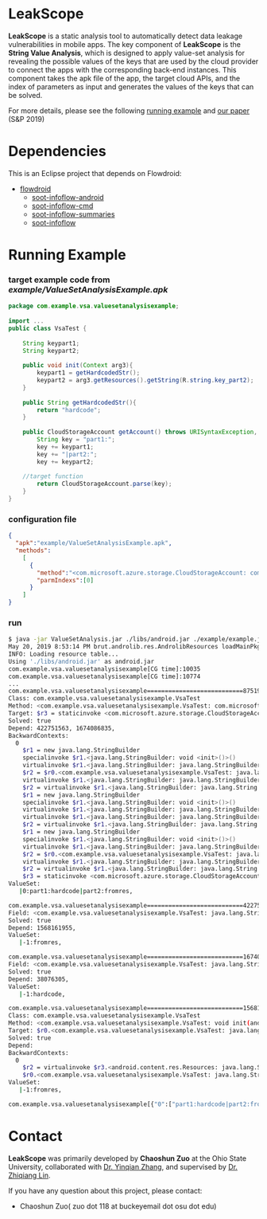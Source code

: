 #  LeakScope
**LeakScope** is a static analysis tool to automatically detect data leakage vulnerabilities in mobile apps. The key component of **LeakScope** is the **String Value Analysis**, which is designed to apply value-set analysis for revealing the possible values of the keys that are used by the cloud provider to connect the apps with the corresponding  back-end instances. This component takes the apk file of the app, the target cloud APIs, and the index of parameters as input and generates the values of the keys that can be solved.

For more details, please see the following [running example](#jump) and [our paper](http://web.cse.ohio-state.edu/~lin.3021/file/SP19.pdf) (S&P 2019)

# Dependencies
This is an Eclipse project that depends on Flowdroid:

- [flowdroid](https://github.com/secure-software-engineering/FlowDroid)
    - [soot-infoflow-android](https://github.com/secure-software-engineering/FlowDroid/tree/master/soot-infoflow-android "soot-infoflow-android")
    - [soot-infoflow-cmd](https://github.com/secure-software-engineering/FlowDroid/tree/master/soot-infoflow-cmd "soot-infoflow-cmd")
    - [soot-infoflow-summaries](https://github.com/secure-software-engineering/FlowDroid/tree/master/soot-infoflow-summaries "soot-infoflow-summaries")
    - [soot-infoflow](https://github.com/secure-software-engineering/FlowDroid/tree/master/soot-infoflow "soot-infoflow")
# <span id=“jump”>Running Example</span>

### target example code from *example/ValueSetAnalysisExample.apk*
```java
package com.example.vsa.valuesetanalysisexample;  
  
import ...
public class VsaTest {  
  
    String keypart1;  
    String keypart2;  
  
    public void init(Context arg3){  
        keypart1 = getHardcodedStr();  
        keypart2 = arg3.getResources().getString(R.string.key_part2);  
    }  
  
    public String getHardcodedStr(){  
        return "hardcode";  
    }  
  
    public CloudStorageAccount getAccount() throws URISyntaxException, InvalidKeyException {  
        String key = "part1:";  
        key += keypart1;  
        key += "|part2:";  
        key += keypart2; 
         
	//target function
        return CloudStorageAccount.parse(key);  
    }  
}
```
### configuration file
```json
{
  "apk":"example/ValueSetAnalysisExample.apk",
  "methods":
    [
      {
        "method":"<com.microsoft.azure.storage.CloudStorageAccount: com.microsoft.azure.storage.CloudStorageAccount parse(java.lang.String)>",
        "parmIndexs":[0]
      }
    ]
}
```
### run
```sh
$ java -jar ValueSetAnalysis.jar ./libs/android.jar ./example/example.json 
May 20, 2019 8:53:14 PM brut.androlib.res.AndrolibResources loadMainPkg
INFO: Loading resource table...
Using './libs/android.jar' as android.jar
com.example.vsa.valuesetanalysisexample[CG time]:10035
com.example.vsa.valuesetanalysisexample[CG time]:10774
...
com.example.vsa.valuesetanalysisexample===========================875195900===========================
Class: com.example.vsa.valuesetanalysisexample.VsaTest
Method: <com.example.vsa.valuesetanalysisexample.VsaTest: com.microsoft.azure.storage.CloudStorageAccount getAccount()>
Target: $r3 = staticinvoke <com.microsoft.azure.storage.CloudStorageAccount: com.microsoft.azure.storage.CloudStorageAccount parse(java.lang.String)>($r2)
Solved: true
Depend: 422751563, 1674086835, 
BackwardContexts: 
  0
    $r1 = new java.lang.StringBuilder
    specialinvoke $r1.<java.lang.StringBuilder: void <init>()>()
    virtualinvoke $r1.<java.lang.StringBuilder: java.lang.StringBuilder append(java.lang.String)>("part1:")
    $r2 = $r0.<com.example.vsa.valuesetanalysisexample.VsaTest: java.lang.String keypart1>
    virtualinvoke $r1.<java.lang.StringBuilder: java.lang.StringBuilder append(java.lang.String)>($r2)
    $r2 = virtualinvoke $r1.<java.lang.StringBuilder: java.lang.String toString()>()
    $r1 = new java.lang.StringBuilder
    specialinvoke $r1.<java.lang.StringBuilder: void <init>()>()
    virtualinvoke $r1.<java.lang.StringBuilder: java.lang.StringBuilder append(java.lang.String)>($r2)
    virtualinvoke $r1.<java.lang.StringBuilder: java.lang.StringBuilder append(java.lang.String)>("|part2:")
    $r2 = virtualinvoke $r1.<java.lang.StringBuilder: java.lang.String toString()>()
    $r1 = new java.lang.StringBuilder
    specialinvoke $r1.<java.lang.StringBuilder: void <init>()>()
    virtualinvoke $r1.<java.lang.StringBuilder: java.lang.StringBuilder append(java.lang.String)>($r2)
    $r2 = $r0.<com.example.vsa.valuesetanalysisexample.VsaTest: java.lang.String keypart2>
    virtualinvoke $r1.<java.lang.StringBuilder: java.lang.StringBuilder append(java.lang.String)>($r2)
    $r2 = virtualinvoke $r1.<java.lang.StringBuilder: java.lang.String toString()>()
    $r3 = staticinvoke <com.microsoft.azure.storage.CloudStorageAccount: com.microsoft.azure.storage.CloudStorageAccount parse(java.lang.String)>($r2)
ValueSet: 
   |0:part1:hardcode|part2:fromres,

com.example.vsa.valuesetanalysisexample===========================422751563===========================
Field: <com.example.vsa.valuesetanalysisexample.VsaTest: java.lang.String keypart2>
Solved: true
Depend: 1568161955, 
ValueSet: 
   |-1:fromres,

com.example.vsa.valuesetanalysisexample===========================1674086835===========================
Field: <com.example.vsa.valuesetanalysisexample.VsaTest: java.lang.String keypart1>
Solved: true
Depend: 38076305, 
ValueSet: 
   |-1:hardcode,

com.example.vsa.valuesetanalysisexample===========================1568161955===========================
Class: com.example.vsa.valuesetanalysisexample.VsaTest
Method: <com.example.vsa.valuesetanalysisexample.VsaTest: void init(android.content.Context)>
Target: $r0.<com.example.vsa.valuesetanalysisexample.VsaTest: java.lang.String keypart2> = $r2
Solved: true
Depend: 
BackwardContexts: 
  0
    $r2 = virtualinvoke $r3.<android.content.res.Resources: java.lang.String getString(int)>(2131427369)
    $r0.<com.example.vsa.valuesetanalysisexample.VsaTest: java.lang.String keypart2> = $r2
ValueSet: 
   |-1:fromres,

com.example.vsa.valuesetanalysisexample[{"0":["part1:hardcode|part2:fromres"]}]

```
# Contact

**LeakScope** was primarily developed by **Chaoshun Zuo** at the Ohio State University, collaborated with [Dr. Yinqian Zhang](http://web.cse.ohio-state.edu/~zhang.834/), and  supervised by [Dr. Zhiqiang Lin](http://web.cse.ohio-state.edu/~lin.3021/).

If you have any question about this project, please contact:

- Chaoshun Zuo( zuo dot 118 at buckeyemail dot osu dot edu)
